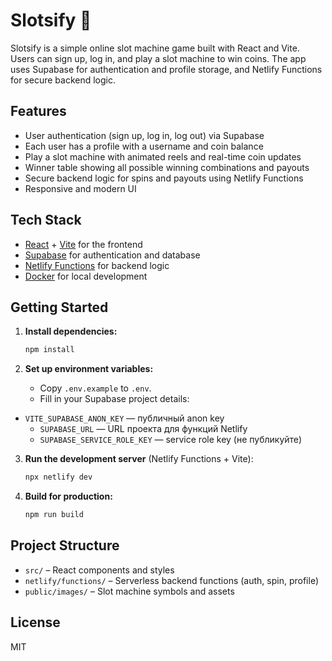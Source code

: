 # Slotsify 🎰

Slotsify is a simple online slot machine game built with React and Vite. Users can sign up, log in, and play a slot machine to win coins. The app uses Supabase for authentication and profile storage, and Netlify Functions for secure backend logic.

## Features

- User authentication (sign up, log in, log out) via Supabase
- Each user has a profile with a username and coin balance
- Play a slot machine with animated reels and real-time coin updates
- Winner table showing all possible winning combinations and payouts
- Secure backend logic for spins and payouts using Netlify Functions
- Responsive and modern UI

## Tech Stack

- [React](https://react.dev/) + [Vite](https://vitejs.dev/) for the frontend
- [Supabase](https://supabase.com/) for authentication and database
- [Netlify Functions](https://docs.netlify.com/functions/overview/) for backend logic
- [Docker](https://www.docker.com/) for local development

## Getting Started

1. **Install dependencies:**
   ```sh
   npm install
   ```

2. **Set up environment variables:**
   - Copy `.env.example` to `.env`.
   - Fill in your Supabase project details:
 - `VITE_SUPABASE_ANON_KEY` — публичный anon key
     - `SUPABASE_URL` — URL проекта для функций Netlify
     - `SUPABASE_SERVICE_ROLE_KEY` — service role key (не публикуйте)

3. **Run the development server** (Netlify Functions + Vite):
   ```sh
   npx netlify dev
   ```

4. **Build for production:**
   ```sh
   npm run build
   ```

## Project Structure

- `src/` – React components and styles
- `netlify/functions/` – Serverless backend functions (auth, spin, profile)
- `public/images/` – Slot machine symbols and assets

## License

MIT
